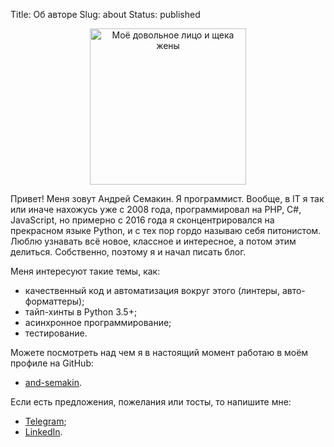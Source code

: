 Title: Об авторе
Slug: about
Status: published

<p align="center">
    <img
        src="{static}photo-circle.png"
        width="250"
        height="250"
        alt="Моё довольное лицо и щека жены"
        title="Моё довольное лицо и щека жены"
    />
</p>

Привет! Меня зовут Андрей Семакин. Я программист.
Вообще, в IT я так или иначе нахожусь уже с 2008 года,
программировал на PHP, C#, JavaScript, но примерно
с 2016 года я сконцентрировался на прекрасном языке Python,
и с тех пор гордо называю себя питонистом.
Люблю узнавать всё новое, классное и интересное, а
потом этим делиться. Собственно, поэтому я и начал
писать блог.

Меня интересуют такие темы, как:

* качественный код и автоматизация вокруг этого
(линтеры, авто-форматтеры);
* тайп-хинты в Python 3.5+;
* асинхронное программирование;
* тестирование.

Можете посмотреть над чем я в настоящий момент работаю
в моём профиле на GitHub:

* [and-semakin](https://github.com/and-semakin).

Если есть предложения, пожелания или тосты, то напишите мне:

* [Telegram](https://t.me/bro0ke);
* [LinkedIn](https://www.linkedin.com/in/%D0%B0%D0%BD%D0%B4%D1%80%D0%B5%D0%B9-%D1%81%D0%B5%D0%BC%D0%B0%D0%BA%D0%B8%D0%BD-501619108/).
